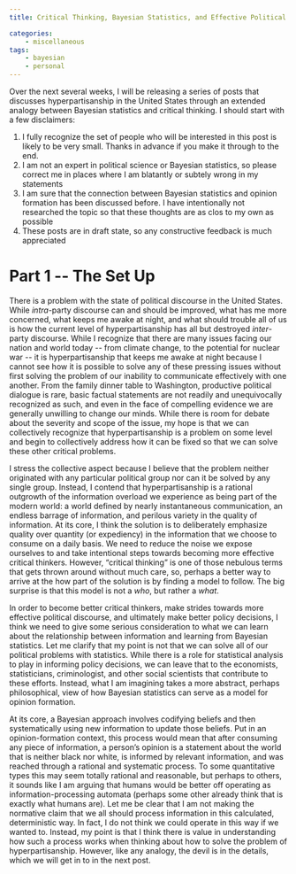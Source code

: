 ```yaml
---
title: Critical Thinking, Bayesian Statistics, and Effective Political Discourse -- Part 1

categories:
    - miscellaneous
tags:
    - bayesian
    - personal
---
```


Over the next several weeks, I will be releasing a series of posts that discusses hyperpartisanship in the United States through an extended analogy between Bayesian statistics and critical thinking. I should start with a few disclaimers:

1. I fully recognize the set of people who will be interested in this post is likely to be very small. Thanks in advance if you make it through to the end.
2. I am not an expert in political science or Bayesian statistics, so please correct me in places where I am blatantly or subtely wrong in my statements
3. I am sure that the connection between Bayesian statistics and opinion formation has been discussed before. I have intentionally not researched the topic so that these thoughts are as clos to my own as possible
4. These posts are in draft state, so any constructive feedback is much appreciated


# Part 1 -- The Set Up

There is a problem with the state of political discourse in the United States. While *intra*-party discourse can and should be improved, what has me more concerned, what keeps me awake at night, and what should trouble all of us is how the current level of hyperpartisanship has all but destroyed *inter*-party discourse. While I recognize that there are many issues facing our nation and world today -- from climate change, to the potential for nuclear war -- it is hyperpartisanship that keeps me awake at night  because I cannot see how it is possible to solve any of these pressing issues without first solving the problem of our inability to communicate effectively with one another. From the family dinner table to Washington, productive political dialogue is rare, basic factual statements are not readily and unequivocally recognized as such, and even in the face of compelling evidence we are generally unwilling to change our minds. While there is room for debate about the severity and scope of the issue, my hope is that we can collectively recognize that hyperpartisanship is a problem on some level and begin to collectively address how it can be fixed so that we can solve these other critical problems.

I stress the collective aspect because I believe that the problem neither originated with any particular political group nor can it be solved by any single group. Instead, I contend that hyperpartisanship is a rational outgrowth of the information overload we experience as being part of the modern world: a world defined by nearly instantaneous communication, an endless barrage of information, and perilous variety in the quality of information. At its core, I think the solution is to deliberately emphasize quality over quantity (or expediency) in the information that we choose to consume on a daily basis. We need to reduce the noise we expose ourselves to and take intentional steps towards becoming more effective critical thinkers. However, “critical thinking” is one of those nebulous terms that gets thrown around without much care, so, perhaps a better way to arrive at the how part of the solution is by finding a model to follow. The big surprise is that this model is not a *who*, but rather a *what*. 

In order to become better critical thinkers, make strides towards more effective political discourse, and ultimately make better policy decisions, I think we need to give some serious consideration to what we can learn about the relationship between information and learning from Bayesian statistics. Let me clarify that my point is not that we can solve all of our political problems with statistics. While there is a role for statistical analysis to play in informing policy decisions, we can leave that to the economists, statisticians, criminologist, and other social scientists that contribute to these efforts. Instead, what I am imagining takes a more abstract, perhaps philosophical, view of how Bayesian statistics can serve as a model for opinion formation. 

At its core, a Bayesian approach involves codifying beliefs and then systematically using new information to update those beliefs. Put in an opinion-formation context, this process would mean that after consuming any piece of information, a person’s opinion is a statement about the world that is neither black nor white, is informed by relevant information, and was reached through a rational and systematic process. To some quantitative types this may seem totally rational and reasonable, but perhaps to others, it sounds like I am arguing that humans would be better off operating as information-processing automata (perhaps some other already think that is exactly what humans are). Let me be clear that I am not making the normative claim that we all should process information in this calculated, deterministic way. In fact, I do not think we could operate in this way if we wanted to. Instead, my point is that I think there is value in understanding how such a process works when thinking about how to solve the problem of hyperpartisanship. However, like any analogy, the devil is in the details, which we will get in to in the next post.
